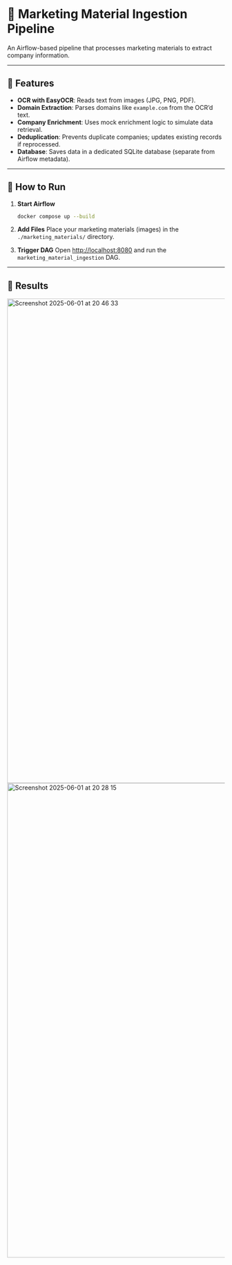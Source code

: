 # 📄 Marketing Material Ingestion Pipeline

An Airflow-based pipeline that processes marketing materials to extract company information.

---

## 🚀 Features

- **OCR with EasyOCR**: Reads text from images (JPG, PNG, PDF).
- **Domain Extraction**: Parses domains like `example.com` from the OCR’d text.
- **Company Enrichment**: Uses mock enrichment logic to simulate data retrieval.
- **Deduplication**: Prevents duplicate companies; updates existing records if reprocessed.
- **Database**: Saves data in a dedicated SQLite database (separate from Airflow metadata).

---

## 🏁 How to Run

1. **Start Airflow**
    ```bash
    docker compose up --build
    ```

2. **Add Files**
    Place your marketing materials (images) in the `./marketing_materials/` directory.

3. **Trigger DAG**
    Open [http://localhost:8080](http://localhost:8080) and run the `marketing_material_ingestion` DAG.

---
## 🏁 Results

<img width="1122" alt="Screenshot 2025-06-01 at 20 46 33" src="https://github.com/user-attachments/assets/05e15438-a170-4b0a-8cbb-9ec558fc5f4e" />



<img width="1099" alt="Screenshot 2025-06-01 at 20 28 15" src="https://github.com/user-attachments/assets/f21ceb75-c132-4a8f-aaa2-1fbbc21e2d5f" />
